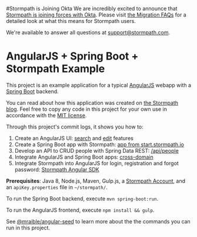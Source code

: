 #Stormpath is Joining Okta
We are incredibly excited to announce that [Stormpath is joining forces with Okta](https://stormpath.com/blog/stormpaths-new-path?utm_source=github&utm_medium=readme&utm-campaign=okta-announcement). Please visit [the Migration FAQs](https://stormpath.com/oktaplusstormpath?utm_source=github&utm_medium=readme&utm-campaign=okta-announcement) for a detailed look at what this means for Stormpath users.

We're available to answer all questions at [support@stormpath.com](mailto:support@stormpath.com).

# AngularJS + Spring Boot + Stormpath Example

This project is an example application for a typical [AngularJS](http://angularjs.org/) webapp with a [Spring Boot](https://projects.spring.io/spring-boot/) backend.

You can read about how this application was created on [the Stormpath blog](https://stormpath.com/blog/angularjs-spring-boot-tutorial). Feel free to copy any code in this project for your own use in accordance with the [MIT license](LICENSE).

Through this project's commit logs, it shows you how to:

1. Create an AngularJS UI: [search](https://github.com/stormpath/angularjs-spring-boot-stormpath-example/commit/652ee29d9a002f5d437d356481809fe74114fe7e) and [edit](https://github.com/stormpath/angularjs-spring-boot-stormpath-example/commit/9a06e9071d5db9710c3a8555c0dfe81c752f2242) features
2. Create a Spring Boot app with Stormpath: [app from start.stormpath.io](https://github.com/stormpath/angularjs-spring-boot-stormpath-example/commit/740ed84ccb16c94bfb6451c453c325b7f86fa870)
3. Develop an API to CRUD people with Spring Data REST: [/api/people](https://github.com/stormpath/angularjs-spring-boot-stormpath-example/commit/f223f26dba108e864cec271b32b856423bc12d74)
5. Integrate AngularJS and Spring Boot apps: [cross-domain](https://github.com/stormpath/angularjs-spring-boot-stormpath-example/commit/88f43da9fc14bb59e6d1b7f36f658730029b4bd7)
6. Integrate Stormpath into AngularJS for login, registration and forgot password: [Stormpath Angular SDK](https://github.com/stormpath/angularjs-spring-boot-stormpath-example/commit/2eee2b677237f793bf4ff25b6705d9c72efc984d)

**Prerequisites**: Java 8, Node.js, Maven, Gulp.js, a [Stormpath Account](https://api.stormpath.com/register), and an `apiKey.properties` file in `~/stormpath/`.

To run the Spring Boot backend, execute `mvn spring-boot:run`.

To run the AngularJS frontend, execute `npm install && gulp`. 

See [@mraible/angular-seed](https://github.com/mraible/angular-seed/blob/master/README.md) to learn more about the the commands you can run in this project. 
